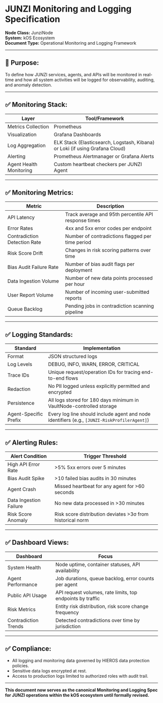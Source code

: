 # JUNZI Monitoring and Logging Specification

**Node Class:** JunziNode  
**System:** kOS Ecosystem  
**Document Type:** Operational Monitoring and Logging Framework

---

## 🎯 Purpose:
To define how JUNZI services, agents, and APIs will be monitored in real-time and how all system activities will be logged for observability, auditing, and anomaly detection.

---

## ✅ Monitoring Stack:

| Layer | Tool/Framework |
|---|---|
| Metrics Collection | Prometheus |
| Visualization | Grafana Dashboards |
| Log Aggregation | ELK Stack (Elasticsearch, Logstash, Kibana) or Loki (if using Grafana Cloud) |
| Alerting | Prometheus Alertmanager or Grafana Alerts |
| Agent Health Monitoring | Custom heartbeat checkers per JUNZI Agent |

---

## ✅ Monitoring Metrics:

| Metric | Description |
|---|---|
| API Latency | Track average and 95th percentile API response times |
| Error Rates | 4xx and 5xx error codes per endpoint |
| Contradiction Detection Rate | Number of contradictions flagged per time period |
| Risk Score Drift | Changes in risk scoring patterns over time |
| Bias Audit Failure Rate | Number of bias audit flags per deployment |
| Data Ingestion Volume | Number of new data points processed per hour |
| User Report Volume | Number of incoming user-submitted reports |
| Queue Backlog | Pending jobs in contradiction scanning pipeline |

---

## ✅ Logging Standards:

| Standard | Implementation |
|---|---|
| Format | JSON structured logs |
| Log Levels | DEBUG, INFO, WARN, ERROR, CRITICAL |
| Trace IDs | Unique request/operation IDs for tracing end-to-end flows |
| Redaction | No PII logged unless explicitly permitted and encrypted |
| Persistence | All logs stored for 180 days minimum in VaultNode-controlled storage |
| Agent-Specific Prefix | Every log line should include agent and node identifiers (e.g., `[JUNZI-RiskProfilerAgent]`) |

---

## ✅ Alerting Rules:

| Alert Condition | Trigger Threshold |
|---|---|
| High API Error Rate | >5% 5xx errors over 5 minutes |
| Bias Audit Spike | >10 failed bias audits in 30 minutes |
| Agent Crash | Missed heartbeat for any agent for >60 seconds |
| Data Ingestion Failure | No new data processed in >30 minutes |
| Risk Score Anomaly | Risk score distribution deviates >3σ from historical norm |

---

## ✅ Dashboard Views:

| Dashboard | Focus |
|---|---|
| System Health | Node uptime, container statuses, API availability |
| Agent Performance | Job durations, queue backlog, error counts per agent |
| Public API Usage | API request volumes, rate limits, top endpoints by traffic |
| Risk Metrics | Entity risk distribution, risk score change frequency |
| Contradiction Trends | Detected contradictions over time by jurisdiction |

---

## ✅ Compliance:
- All logging and monitoring data governed by HIEROS data protection policies.
- Sensitive data logs encrypted at rest.
- Access to production logs limited to authorized roles with audit trail.

---

**This document now serves as the canonical Monitoring and Logging Spec for JUNZI operations within the kOS ecosystem until formally revised.**

